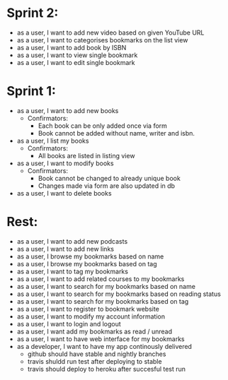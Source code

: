 # Sprint 2:
- as a user, I want to add new video based on given YouTube URL
- as a user, I want to categorises bookmarks on the list view
- as a user, I want to add book by ISBN
- as a user, I want to view single bookmark
- as a user, I want to edit single bookmark


# Sprint 1:
- as a user, I want to add new books
    - Confirmators:
        - Each book can be only added once via form
        - Book cannot be added without name, writer and isbn.
- as a user, I list my books
    - Confirmators:
        - All books are listed in listing view
- as a user, I want to modify books
    - Confirmators:
        - Book cannot be changed to already unique book
        - Changes made via form are also updated in db
- as a user, I want to delete books

# Rest:
- as a user, I want to add new podcasts
- as a user, I want to add new links
- as a user, I browse my bookmarks based on name
- as a user, I browse my bookmarks based on tag
- as a user, I want to tag my bookmarks
- as a user, I want to add related courses to my bookmarks
- as a user, I want to search for my bookmarks based on name
- as a user, I want to search for my bookmarks based on reading status
- as a user, I want to search for my bookmarks based on tag
- as a user, I want to register to bookmark website
- as a user, I want to modify my account information
- as a user, I want to login and logout
- as a user, I want add my bookmarks as read / unread
- as a user, I want to have web interface for my bookmarks
- as a developer, I want to have my app continously delivered
    - github should have stable and nightly branches
    - travis shuldd run test after deploying to stable
    - travis should deploy to heroku after succesful test run
